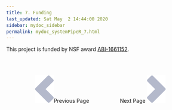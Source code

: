 ```yaml
---
title: 7. Funding
last_updated: Sat May  2 14:44:00 2020
sidebar: mydoc_sidebar
permalink: mydoc_systemPipeR_7.html
---
```


This project is funded by NSF award [ABI-1661152](https://www.nsf.gov/awardsearch/showAward?AWD_ID=1661152). 

<br><br><center><a href="mydoc_systemPipeR_6.html"><img src="images/left_arrow.png" alt="Previous page."></a>Previous Page &nbsp; &nbsp; &nbsp; &nbsp; &nbsp; &nbsp; &nbsp; &nbsp; &nbsp; &nbsp; Next Page
<a href="mydoc_systemPipeR_8.html"><img src="images/right_arrow.png" alt="Next page."></a></center>
